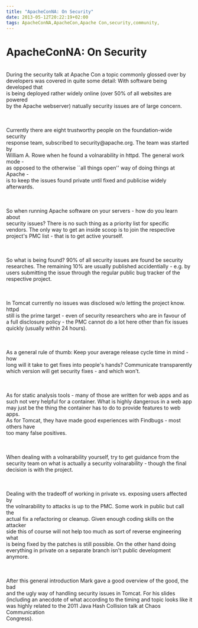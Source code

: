 ```yaml
---
title: "ApacheConNA: On Security"
date: 2013-05-12T20:22:19+02:00
tags: ApacheConNA,ApacheCon,Apache Con,security,community,
---
```


# ApacheConNA: On Security


<P><br>During the security talk at Apache Con a topic commonly glossed over by<br>developers was covered in quite some 
detail: With software being developed that<br>is being deployed rather widely online (over 50% of all websites are 
powered<br>by the Apache webserver) natually security issues are of large concern.<br><br><P><br>Currently there are 
eight trustworthy people on the foundation-wide security<br>response team, subscribed to security@apache.org. The team 
was started by<br>William A. Rowe when he found a volnarability in httpd. The general work mode -<br>as opposed to the 
otherwise ``all things open'' way of doing things at Apache -<br>is to keep the issues found private until fixed and 
publicise widely<br>afterwards.<br><br><P><br>So when running Apache software on your servers - how do you learn 
about<br>security issues? There is no such thing as a priority list for specific<br>vendors. The only way to get an 
inside scoop is to join the respective<br>project's PMC list - that is to get active yourself.<br><br><P><br>So what is 
being found? 90% of all security issues are found be security<br>researches. The remaining 10% are usually published 
accidentially - e.g. by<br>users submitting the issue through the regular public bug tracker of the<br>respective 
project.<br><br><P><br>In Tomcat currently no issues was disclosed w/o letting the project know. httpd<br>still is the 
prime target - even of security researchers who are in favour of<br>a full disclosure policy - the PMC cannot do a lot 
here other than fix issues<br>quickly (usually within 24 hours).<br><br><P><br>As a general rule of thumb: Keep your 
average release cycle time in mind - how<br>long will it take to get fixes into people's hands? Communicate 
transparently<br>which version will get security fixes - and which won't.<br><br><P><br>As for static analysis tools - 
many of those are written for web apps and as<br>such not very helpful for a container. What is highly dangerous in a 
web app<br>may just be the thing the container has to do to provide features to web apps.<br>As for Tomcat, they have 
made good experiences with Findbugs - most others have<br>too many false positives.<br><br><P><br>When dealing with a 
volnarability yourself, try to get guidance from the<br>security team on what is actually a security volnarability - 
though the final<br>decision is with the project.<br><br><P><br>Dealing with the tradeoff of working in private vs. 
exposing users affected by<br>the volnarability to attacks is up to the PMC. Some work in public but call the<br>actual 
fix a refactoring or cleanup. Given enough coding skills on the attacker<br>side this of course will not help too much 
as sort of reverse engineering what<br>is being fixed by the patches is still possible. On the other hand 
doing<br>everything in private on a separate branch isn't public development anymore.<br><br><P><br>After this general 
introduction Mark gave a good overview of the good, the bad<br>and the ugly way of handling security issues in Tomcat. 
For his slides<br>(including an anecdote of what according to the timing and topic looks like it<br>was highly related 
to the 2011 Java Hash Collision talk at Chaos Communication<br>Congress).<br><br><P><br>
